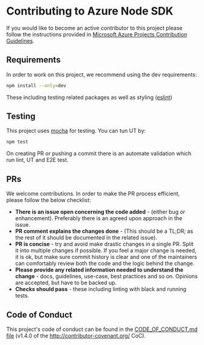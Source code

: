 # Contributing to Azure Node SDK

If you would like to become an active contributor to this project please
follow the instructions provided in [Microsoft Azure Projects Contribution Guidelines](https://azure.github.io/azure-sdk/general_introduction.html).

## Requirements

In order to work on this project, we recommend using the dev requirements:

```bash
npm install --only=dev
```

These including testing related packages as well as styling ([eslint](https://eslint.org/))

## Testing

This project uses [mocha](https://mochajs.org/) for testing.
You can tun UT by:

```bash
npm test 
```

On creating PR or pushing a commit there is an automate validation which run lint, UT and E2E test.

## PRs
We welcome contributions. In order to make the PR process efficient, please follow the below checklist:

* **There is an issue open concerning the code added** - (either bug or enhancement).
    Preferably there is an agreed upon approach in the issue.
* **PR comment explains the changes done** - (This should be a TL;DR; as the rest of it should be documented in the related issue).
* **PR is concise** - try and avoid make drastic changes in a single PR. Split it into multiple changes if possible. If you feel a major change is needed, it is ok, but make sure commit history is clear and one of the maintainers can comfortably review both the code and the logic behind the change. 
* **Please provide any related information needed to understand the change** - docs, guidelines, use-case, best practices and so on. Opinions are accepted, but have to be backed up.
* **Checks should pass** - these including linting with black and running tests.

## Code of Conduct
This project's code of conduct can be found in the
[CODE_OF_CONDUCT.md file](https://github.com/Azure/azure-kusto-node/blob/master/CODE_OF_CONDUCT.md)
(v1.4.0 of the http://contributor-covenant.org/ CoC).

